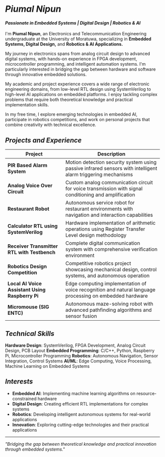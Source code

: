 # *Piumal Nipun*
#### *Passionate in Embedded Systems | Digital Design | Robotics & AI*

I'm **Piumal Nipun**, an Electronics and Telecommunication Engineering undergraduate at the University of Moratuwa, specializing in **Embedded Systems, Digital Design,** and **Robotics & AI Applications.**

My journey in electronics spans from analog circuit design to advanced digital systems, with hands-on experience in FPGA development, microcontroller programming, and intelligent automation systems. I'm particularly interested in bridging the gap between hardware and software through innovative embedded solutions.

My academic and project experience covers a wide range of electronic engineering domains, from low-level RTL design using SystemVerilog to high-level AI applications on embedded platforms. I enjoy tackling complex problems that require both theoretical knowledge and practical implementation skills.

In my free time, I explore emerging technologies in embedded AI, participate in robotics competitions, and work on personal projects that combine creativity with technical excellence.

## *Projects and Experience*

| Project | Description |
|---------|-------------|
| **PIR Based Alarm System** | Motion detection security system using passive infrared sensors with intelligent alarm triggering mechanisms |
| **Analog Voice Over Circuit** | Custom analog communication circuit for voice transmission with signal conditioning and amplification |
| **Restaurant Robot** | Autonomous service robot for restaurant environments with navigation and interaction capabilities |
| **Calculator RTL using SystemVerilog** | Hardware implementation of arithmetic operations using Register Transfer Level design methodology |
| **Receiver Transmitter RTL with Testbench** | Complete digital communication system with comprehensive verification environment |
| **Robotics Design Competition** | Competitive robotics project showcasing mechanical design, control systems, and autonomous operation |
| **Local AI Voice Assistant Using Raspberry Pi** | Edge computing implementation of voice recognition and natural language processing on embedded hardware |
| **Micromouse (SIG ENTC)** | Autonomous maze-solving robot with advanced pathfinding algorithms and sensor fusion |

## *Technical Skills*

**Hardware Design**: SystemVerilog, FPGA Development, Analog Circuit Design, PCB Layout
**Embedded Programming**: C/C++, Python, Raspberry Pi, Microcontroller Programming
**Robotics**: Autonomous Navigation, Sensor Integration, Control Systems
**AI/ML**: Edge Computing, Voice Processing, Machine Learning on Embedded Systems

## *Interests*

- **Embedded AI**: Implementing machine learning algorithms on resource-constrained hardware
- **Digital Design**: Creating efficient RTL implementations for complex systems
- **Robotics**: Developing intelligent autonomous systems for real-world applications
- **Innovation**: Exploring cutting-edge technologies and their practical applications

---

*"Bridging the gap between theoretical knowledge and practical innovation through embedded systems."*

<!---
This README represents my journey in electronic engineering, from fundamental circuit design to advanced embedded AI systems.
Feel free to explore my repositories to see the implementation details of these projects.
--->
